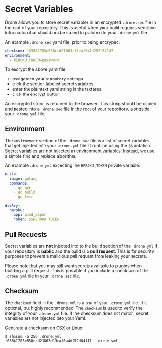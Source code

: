 # Secret Variables

Drone allows you to store secret variables in an encrypted `.drone.sec` file in the root of your repository. This is useful when your build requires sensitive information that should not be stored in plaintext in your `.drone.yml` file.

An example `.drone.sec` yaml file, prior to being encryped:

```yaml
checksum: f63561783e550ccd21663d13eaf6a4d252d84147
environment:
  - HEROKU_TOKEN=pa$$word
```

To encrypt the above yaml file

* navigate to your repository settings
* click the section labeled secret variables
* enter the plaintext yaml string in the textarea
* click the encrypt button

An encrypted string is returned to the browser. This string should be copied and pasted into a `.drone.sec` file in the root of your repository, alongside your `.drone.yml` file.

## Environment

The `environment` section of the `.drone.sec` file is a list of secret variables that get injected into your `.drone.yml` file at runtime using the `$$` notation. Secret variables are not injected as environment variables. Instead, we use a simple find and replace algorithm.

An example `.drone.yml` expecting the `HEROKU_TOKEN` private variable:

```yaml
build:
  image: golang
  commands:
    - go get
    - go build
    - go test

deploy:
  heroku:
    app: pied_piper
    token: $$HEROKU_TOKEN
```

## Pull Requests

Secret variables are **not** injected into to the build section of the `.drone.yml` if your repository is **public** and the build is a **pull request**. This is for security purposes to prevent a malicious pull request from leaking your secrets.

Please note that you may still want secrets available to plugins when building a pull request. This is possible if you include a checksum of the `.drone.yml` file in your `.drone.sec` file.

## Checksum

The `checksum` field in the `.drone.yml` is a sha of your `.drone.yml` file. It is optional, but highly recommended. The `checksum` is used to verify the integrity of your `.drone.yml` file. If the checksum does not match, secret variables are not injected into your Yaml.

Generate a checksum on OSX or Linux:

```
$ shasum -a 256 .drone.yml
f63561783e550ccd21663d13eaf6a4d252d84147  .drone.yml
```
